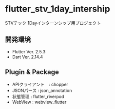 # flutter_stv_1day_intership

STVテック 1Dayインターンシップ用プロジェクト

## 開発環境

- Flutter Ver. 2.5.3
- Dart Ver. 2.14.4

## Plugin & Package
- APIクライアント　: chopper
- JSONパース : json_annotation
- 状態管理 : flutter_riverpod
- WebView : webview_flutter

